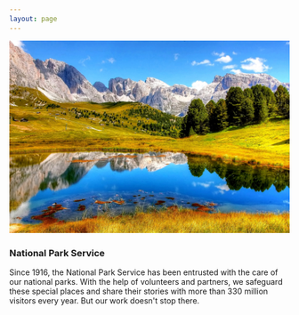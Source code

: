 ```yaml
---
layout: page
---
```


<img src="img/nps.cover.jpg" alt="nps">

### National Park Service
Since 1916, the National Park Service has been entrusted with the care of our national parks. With the help of volunteers and partners, we safeguard these special places and share their stories with more than 330 million visitors every year. But our work doesn't stop there.

